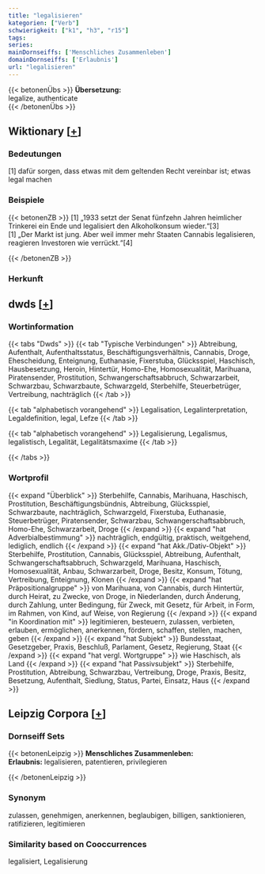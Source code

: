 ```yaml
---
title: "legalisieren"
kategorien: ["Verb"]
schwierigkeit: ["k1", "h3", "r15"]
tags:
series:
mainDornseiffs: ['Menschliches Zusammenleben']
domainDornseiffs: ['Erlaubnis']
url: "legalisieren"
---
```


{{< betonenÜbs >}}
**Übersetzung:**  
legalize, authenticate  
{{< /betonenÜbs >}}

## Wiktionary [[+](https://de.wiktionary.org/wiki/legalisieren)]

### Bedeutungen
[1] dafür sorgen, dass etwas mit dem geltenden Recht vereinbar ist; etwas legal machen  

### Beispiele
{{< betonenZB >}}
[1] „1933 setzt der Senat fünfzehn Jahren heimlicher Trinkerei ein Ende und legalisiert den Alkoholkonsum wieder.“[3]  
[1] „Der Markt ist jung. Aber weil immer mehr Staaten Cannabis legalisieren, reagieren Investoren wie verrückt.“[4]  

{{< /betonenZB >}}
### Herkunft



## dwds [[+](https://www.dwds.de/wb/legalisieren)]

### Wortinformation
{{< tabs "Dwds" >}}
{{< tab "Typische Verbindungen" >}}
Abtreibung, Aufenthalt, Aufenthaltsstatus, Beschäftigungsverhältnis, Cannabis, Droge, Ehescheidung, Enteignung, Euthanasie, Fixerstuba, Glücksspiel, Haschisch, Hausbesetzung, Heroin, Hintertür, Homo-Ehe, Homosexualität, Marihuana, Piratensender, Prostitution, Schwangerschaftsabbruch, Schwarzarbeit, Schwarzbau, Schwarzbaute, Schwarzgeld, Sterbehilfe, Steuerbetrüger, Vertreibung, nachträglich
{{< /tab >}}

{{< tab "alphabetisch vorangehend" >}}
Legalisation, Legalinterpretation, Legaldefinition, legal, Lefze
{{< /tab >}}

{{< tab "alphabetisch vorangehend" >}}
Legalisierung, Legalismus, legalistisch, Legalität, Legalitätsmaxime
{{< /tab >}}

{{< /tabs >}}

### Wortprofil
{{< expand "Überblick" >}} Sterbehilfe, Cannabis, Marihuana, Haschisch, Prostitution, Beschäftigungsbündnis, Abtreibung, Glücksspiel, Schwarzbaute, nachträglich, Schwarzgeld, Fixerstuba, Euthanasie, Steuerbetrüger, Piratensender, Schwarzbau, Schwangerschaftsabbruch, Homo-Ehe, Schwarzarbeit, Droge {{< /expand >}}
{{< expand "hat Adverbialbestimmung" >}} nachträglich, endgültig, praktisch, weitgehend, lediglich, endlich {{< /expand >}}
{{< expand "hat Akk./Dativ-Objekt" >}} Sterbehilfe, Prostitution, Cannabis, Glücksspiel, Abtreibung, Aufenthalt, Schwangerschaftsabbruch, Schwarzgeld, Marihuana, Haschisch, Homosexualität, Anbau, Schwarzarbeit, Droge, Besitz, Konsum, Tötung, Vertreibung, Enteignung, Klonen {{< /expand >}}
{{< expand "hat Präpositionalgruppe" >}} von Marihuana, von Cannabis, durch Hintertür, durch Heirat, zu Zwecke, von Droge, in Niederlanden, durch Änderung, durch Zahlung, unter Bedingung, für Zweck, mit Gesetz, für Arbeit, in Form, im Rahmen, von Kind, auf Weise, von Regierung {{< /expand >}}
{{< expand "in Koordination mit" >}} legitimieren, besteuern, zulassen, verbieten, erlauben, ermöglichen, anerkennen, fördern, schaffen, stellen, machen, geben {{< /expand >}}
{{< expand "hat Subjekt" >}} Bundesstaat, Gesetzgeber, Praxis, Beschluß, Parlament, Gesetz, Regierung, Staat {{< /expand >}}
{{< expand "hat vergl. Wortgruppe" >}} wie Haschisch, als Land {{< /expand >}}
{{< expand "hat Passivsubjekt" >}} Sterbehilfe, Prostitution, Abtreibung, Schwarzbau, Vertreibung, Droge, Praxis, Besitz, Besetzung, Aufenthalt, Siedlung, Status, Partei, Einsatz, Haus {{< /expand >}}

## Leipzig Corpora [[+](https://corpora.uni-leipzig.de/en/res?word=legalisieren&corpusId=deu_newscrawl-public_2018)]

### Dornseiff Sets
{{< betonenLeipzig >}}
**Menschliches Zusammenleben:**  
**Erlaubnis:** legalisieren, patentieren, privilegieren  

{{< /betonenLeipzig >}}

### Synonym
zulassen, genehmigen, anerkennen, beglaubigen, billigen, sanktionieren, ratifizieren, legitimieren


### Similarity based on Cooccurrences
legalisiert, Legalisierung

